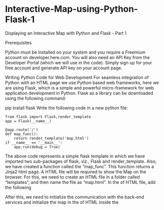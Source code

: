 # Interactive-Map-using-Python-Flask-1

Displaying an Interactive Map with Python and Flask - Part 1
 

Prerequisites

Python must be installed on your system and you require a Freemium account on developer.here.com.
You will also need an API Key from the Developer Portal (which we will use in the code). Simply sign up for your free account and generate API key on your account page.

Writing Python Code for Web Development
For seamless integration of Python with an HTML page we use Python based web frameworks, here we are using Flask, which is a simple and powerful micro-framework for web application development in Python.
Flask as a library can be downloaded using the following command:








pip install flask
Write the following code in a new python file:

	from flask import Flask,render_template
	app = Flask(__name__)
	
	@app.route('/')
	def map_func():
		return render_template('map.html')
	if __name__ == '__main__':
	    app.run(debug = True)    


The above code represents a simple flask template in which we have imported two sub-packages of flask, viz., Flask and render_template. Also, we have created a function called the “map_func”. This function returns a Jinja2 html page.
A HTML file will be required to show the Map on the browser. For this, we need to create an HTML file in a folder called “templates”, and then name the file as “map.html”.
In the <head> of HTML file, add the following <script> elements to load the API code libraries:
	<script src="https://js.api.here.com/v3/3.1/mapsjs-core.js" type="text/javascript" charset="utf-8"></script>
	<script src="https://js.api.here.com/v3/3.1/mapsjs-service.js" type="text/javascript" charset="utf-8"></script>


After this, we need to initialize the communication with the back-end services and initialize the map in the <body> of HTML inside the <script>:




	<script>
	      	// Initialize the platform object:
	      	var platform = new H.service.Platform({
	        'apikey': 'YOUR API KEY'
	      	});  
		
		const lat = 22.719568;
		const long = 75.857727;
	
		// Obtain the default map types from the platform object
	      	var maptypes = platform.createDefaultLayers();
	
	      	// Instantiate (and display) a map object:
	      	var map = new H.Map(
	        document.getElementById('mapContainer'),
	        maptypes.vector.normal.map,
	        {
	         zoom: 10,
	         center: { lat: lat, lng: long }  
	        });
			
		var marker = new H.map.Marker({ lat: lat, lng: long });
			
		// Add the marker to the map:
		map.addObject(marker);
			
	</script>


You can find detailed explanation of platform object and map objejct 
The complete HTML code looks like this:






	<html>  
	<head>
	<meta name="viewport" content="initial-scale=1.0, width=device-width" />
	<script src="https://js.api.here.com/v3/3.1/mapsjs-core.js"type="text/javascript" charset="utf-8"></script>
	<script src="https://js.api.here.com/v3/3.1/mapsjs-service.js"type="text/javascript" charset="utf-8"></script>
	</head>
	  
	<body style='margin: 0'>
	<div style="width: 100%; height: 100%" id="mapContainer"></div>
	
	<script>	
	      // Initialize the platform object:
	      var platform = new H.service.Platform({
	        'apikey': 'YOUR API KEY'
	      });
		  
		   const lat = 22.719568;
		   const long = 75.857727;
		
		// Obtain the default map types from the platform object
	      var maptypes = platform.createDefaultLayers();
	
	      // Instantiate (and display) a map object:
	      var map = new H.Map(
	        document.getElementById('mapContainer'),
	        maptypes.vector.normal.map,
	        {
	          zoom: 10,
	          center: { lat: lat, lng: long }  
	        });
			
		var marker = new H.map.Marker({ lat: lat, lng: long });
			
		// Add the marker to the map:
		map.addObject(marker);
			
	</script>
	</body>
	</html>


Running the code
Open the command prompt or terminal and run the Python code. Alternatively, you can also run code in the IDE like Spyder, PyCharm, etc.
 
An IP address will appear, http://127.0.0.1:5000.
Copy this address and paste it in any of the browser application (Chrome, Mozilla, Internet Explorer, Safari, etc.) and you will see a HERE Map with the specified Latitude and Longitude!
 
Step :- Check Whether pip is installed in your system  
Step 2:- Check whether the flask is installed or not and check version of it 



Folder Directory 
 
Folder Directory 


 
Pyserver :-  
